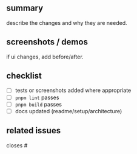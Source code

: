 ## summary
describe the changes and why they are needed.

## screenshots / demos
if ui changes, add before/after.

## checklist
- [ ] tests or screenshots added where appropriate
- [ ] `pnpm lint` passes
- [ ] `pnpm build` passes
- [ ] docs updated (readme/setup/architecture)

## related issues
closes #


